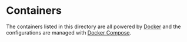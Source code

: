 # Containers

The containers listed in this directory are all powered by [Docker](https://www.docker.com/) and the configurations are managed with [Docker Compose](https://docs.docker.com/compose/).
